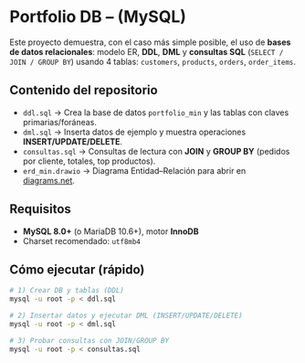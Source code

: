 # Portfolio DB –  (MySQL)

Este proyecto demuestra, con el caso más simple posible, el uso de **bases de datos relacionales**: modelo ER, **DDL**, **DML** y **consultas SQL** (`SELECT / JOIN / GROUP BY`) usando 4 tablas: `customers`, `products`, `orders`, `order_items`.

## Contenido del repositorio
- `ddl.sql` → Crea la base de datos `portfolio_min` y las tablas con claves primarias/foráneas.
- `dml.sql` → Inserta datos de ejemplo y muestra operaciones **INSERT/UPDATE/DELETE**.
- `consultas.sql` → Consultas de lectura con **JOIN** y **GROUP BY** (pedidos por cliente, totales, top productos).
- `erd_min.drawio` → Diagrama Entidad–Relación para abrir en [diagrams.net](https://app.diagrams.net/).

## Requisitos
- **MySQL 8.0+** (o MariaDB 10.6+), motor **InnoDB**
- Charset recomendado: `utf8mb4`

## Cómo ejecutar (rápido)
```bash
# 1) Crear DB y tablas (DDL)
mysql -u root -p < ddl.sql

# 2) Insertar datos y ejecutar DML (INSERT/UPDATE/DELETE)
mysql -u root -p < dml.sql

# 3) Probar consultas con JOIN/GROUP BY
mysql -u root -p < consultas.sql
